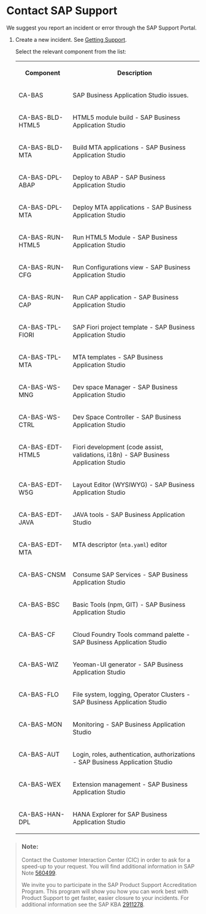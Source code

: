 <!-- loioa3467fe642ce4f6bb36de0a100440602 -->

# Contact SAP Support

We suggest you report an incident or error through the SAP Support Portal.

1.  Create a new incident. See [Getting Support](https://help.sap.com/viewer/65de2977205c403bbc107264b8eccf4b/Cloud/en-US/5dd739823b824b539eee47b7860a00be.html).

    Select the relevant component from the list:


    <table>
    <tr>
    <th valign="top">

    Component
    
    </th>
    <th valign="top">

    Description
    
    </th>
    </tr>
    <tr>
    <td valign="top">
    
    CA-BAS
    
    </td>
    <td valign="top">
    
    SAP Business Application Studio issues.
    
    </td>
    </tr>
    <tr>
    <td valign="top">
    
    CA-BAS-BLD-HTML5
    
    </td>
    <td valign="top">
    
    HTML5 module build - SAP Business Application Studio
    
    </td>
    </tr>
    <tr>
    <td valign="top">
    
    CA-BAS-BLD-MTA
    
    </td>
    <td valign="top">
    
    Build MTA applications - SAP Business Application Studio 
    
    </td>
    </tr>
    <tr>
    <td valign="top">
    
    CA-BAS-DPL-ABAP
    
    </td>
    <td valign="top">
    
    Deploy to ABAP - SAP Business Application Studio
    
    </td>
    </tr>
    <tr>
    <td valign="top">
    
    CA-BAS-DPL-MTA
    
    </td>
    <td valign="top">
    
    Deploy MTA applications - SAP Business Application Studio 
    
    </td>
    </tr>
    <tr>
    <td valign="top">
    
    CA-BAS-RUN-HTML5
    
    </td>
    <td valign="top">
    
    Run HTML5 Module - SAP Business Application Studio
    
    </td>
    </tr>
    <tr>
    <td valign="top">
    
    CA-BAS-RUN-CFG
    
    </td>
    <td valign="top">
    
    Run Configurations view - SAP Business Application Studio 
    
    </td>
    </tr>
    <tr>
    <td valign="top">
    
    CA-BAS-RUN-CAP
    
    </td>
    <td valign="top">
    
    Run CAP application - SAP Business Application Studio 
    
    </td>
    </tr>
    <tr>
    <td valign="top">
    
    CA-BAS-TPL-FIORI
    
    </td>
    <td valign="top">
    
    SAP Fiori project template - SAP Business Application Studio
    
    </td>
    </tr>
    <tr>
    <td valign="top">
    
    CA-BAS-TPL-MTA
    
    </td>
    <td valign="top">
    
    MTA templates - SAP Business Application Studio 
    
    </td>
    </tr>
    <tr>
    <td valign="top">
    
    CA-BAS-WS-MNG
    
    </td>
    <td valign="top">
    
    Dev space Manager - SAP Business Application Studio
    
    </td>
    </tr>
    <tr>
    <td valign="top">
    
    CA-BAS-WS-CTRL
    
    </td>
    <td valign="top">
    
    Dev Space Controller - SAP Business Application Studio 
    
    </td>
    </tr>
    <tr>
    <td valign="top">
    
    CA-BAS-EDT-HTML5
    
    </td>
    <td valign="top">
    
    Fiori development \(code assist, validations, i18n\) - SAP Business Application Studio 
    
    </td>
    </tr>
    <tr>
    <td valign="top">
    
    CA-BAS-EDT-W5G
    
    </td>
    <td valign="top">
    
    Layout Editor \(WYSIWYG\) - SAP Business Application Studio 
    
    </td>
    </tr>
    <tr>
    <td valign="top">
    
    CA-BAS-EDT-JAVA
    
    </td>
    <td valign="top">
    
    JAVA tools - SAP Business Application Studio 
    
    </td>
    </tr>
    <tr>
    <td valign="top">
    
    CA-BAS-EDT-MTA
    
    </td>
    <td valign="top">
    
    MTA descriptor \(`mta.yaml`\) editor
    
    </td>
    </tr>
    <tr>
    <td valign="top">
    
    CA-BAS-CNSM
    
    </td>
    <td valign="top">
    
    Consume SAP Services - SAP Business Application Studio 
    
    </td>
    </tr>
    <tr>
    <td valign="top">
    
    CA-BAS-BSC
    
    </td>
    <td valign="top">
    
    Basic Tools \(npm, GIT\) - SAP Business Application Studio 
    
    </td>
    </tr>
    <tr>
    <td valign="top">
    
    CA-BAS-CF
    
    </td>
    <td valign="top">
    
    Cloud Foundry Tools command palette - SAP Business Application Studio 
    
    </td>
    </tr>
    <tr>
    <td valign="top">
    
    CA-BAS-WIZ
    
    </td>
    <td valign="top">
    
    Yeoman-UI generator - SAP Business Application Studio 
    
    </td>
    </tr>
    <tr>
    <td valign="top">
    
    CA-BAS-FLO
    
    </td>
    <td valign="top">
    
    File system, logging, Operator Clusters - SAP Business Application Studio
    
    </td>
    </tr>
    <tr>
    <td valign="top">
    
    CA-BAS-MON
    
    </td>
    <td valign="top">
    
    Monitoring - SAP Business Application Studio 
    
    </td>
    </tr>
    <tr>
    <td valign="top">
    
    CA-BAS-AUT
    
    </td>
    <td valign="top">
    
    Login, roles, authentication, authorizations - SAP Business Application Studio 
    
    </td>
    </tr>
    <tr>
    <td valign="top">
    
    CA-BAS-WEX
    
    </td>
    <td valign="top">
    
    Extension management - SAP Business Application Studio 
    
    </td>
    </tr>
    <tr>
    <td valign="top">
    
    CA-BAS-HAN-DPL
    
    </td>
    <td valign="top">
    
    HANA Explorer for SAP Business Application Studio
    
    </td>
    </tr>
    </table>
    

> ### Note:  
> Contact the Customer Interaction Center \(CIC\) in order to ask for a speed-up to your request. You will find additional information in SAP Note [560499](https://me.sap.com/notes/560499).
> 
> We invite you to participate in the SAP Product Support Accreditation Program. This program will show you how you can work best with Product Support to get faster, easier closure to your incidents. For additional information see the SAP KBA [2911278](https://me.sap.com/notes/2911278).


